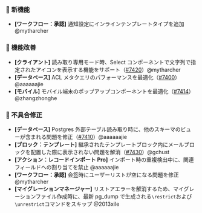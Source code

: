### 🎉 新機能

* **[ワークフロー：承認]** 通知設定にインラインテンプレートタイプを追加 @mytharcher

### 🚀 機能改善

* **[クライアント]** 読み取り専用モード時、Select コンポーネントで文字列で指定されたアイコンを表示する機能をサポート（[#7420](https://github.com/nocobase/nocobase/pull/7420)）@mytharcher
* **[データベース]** ACL メタクエリのパフォーマンスを最適化（[#7400](https://github.com/nocobase/nocobase/pull/7400)）@aaaaaajie
* **[モバイル]** モバイル端末のポップアップコンポーネントを最適化（[#7414](https://github.com/nocobase/nocobase/pull/7414)）@zhangzhonghe

### 🐛 不具合修正

* **[データベース]** Postgres 外部テーブル読み取り時に、他のスキーマのビューが含まれる問題を修正（[#7410](https://github.com/nocobase/nocobase/pull/7410)）@aaaaaajie
* **[ブロック：テンプレート]** 継承されたテンプレートブロック内にメールブロックを配置した際に表示されない問題を解消（[#7430](https://github.com/nocobase/nocobase/pull/7430)）@gchust
* **[アクション：レコードインポート Pro]** インポート時の重複検出中に、関連フィールドへの割り当てを禁止 @aaaaaajie
* **[ワークフロー：承認]** 会签時にユーザーリストが空になる問題を修正 @mytharcher
* **[マイグレーションマネージャー]** リストアエラーを解消するため、マイグレーションファイル作成時に、最新 pg\_dump で生成される`\restrict`および`\unrestrict`コマンドをスキップ @2013xile
